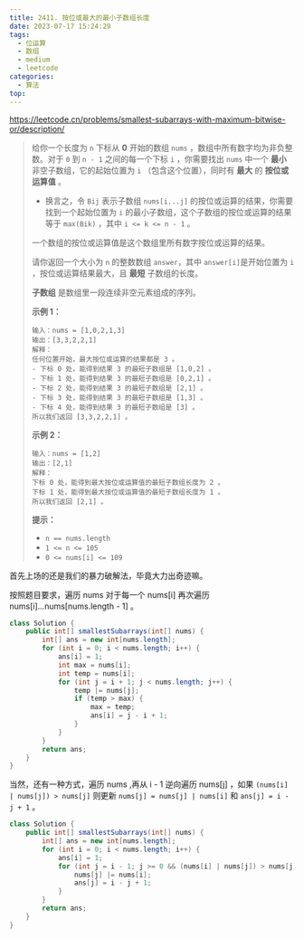 ```yaml
---
title: 2411. 按位或最大的最小子数组长度
date: 2023-07-17 15:24:29
tags:
  - 位运算
  - 数组
  - medium
  - leetcode
categories:
  - 算法
top:
---
```


https://leetcode.cn/problems/smallest-subarrays-with-maximum-bitwise-or/description/

<!-- more -->

> 给你一个长度为 `n` 下标从 **0** 开始的数组 `nums` ，数组中所有数字均为非负整数。对于 `0` 到 `n - 1` 之间的每一个下标 `i` ，你需要找出 `nums` 中一个 **最小** 非空子数组，它的起始位置为 `i` （包含这个位置），同时有 **最大** 的 **按位或运算值** 。
>
> - 换言之，令 `Bij` 表示子数组 `nums[i...j]` 的按位或运算的结果，你需要找到一个起始位置为 `i` 的最小子数组，这个子数组的按位或运算的结果等于 `max(Bik)` ，其中 `i <= k <= n - 1` 。
>
> 一个数组的按位或运算值是这个数组里所有数字按位或运算的结果。
>
> 请你返回一个大小为 `n` 的整数数组 `answer`，其中 `answer[i]`是开始位置为 `i` ，按位或运算结果最大，且 **最短** 子数组的长度。
>
> **子数组** 是数组里一段连续非空元素组成的序列。
>
>  
>
> **示例 1：**
>
> ```
> 输入：nums = [1,0,2,1,3]
> 输出：[3,3,2,2,1]
> 解释：
> 任何位置开始，最大按位或运算的结果都是 3 。
> - 下标 0 处，能得到结果 3 的最短子数组是 [1,0,2] 。
> - 下标 1 处，能得到结果 3 的最短子数组是 [0,2,1] 。
> - 下标 2 处，能得到结果 3 的最短子数组是 [2,1] 。
> - 下标 3 处，能得到结果 3 的最短子数组是 [1,3] 。
> - 下标 4 处，能得到结果 3 的最短子数组是 [3] 。
> 所以我们返回 [3,3,2,2,1] 。
> ```
>
> **示例 2：**
>
> ```
> 输入：nums = [1,2]
> 输出：[2,1]
> 解释：
> 下标 0 处，能得到最大按位或运算值的最短子数组长度为 2 。
> 下标 1 处，能得到最大按位或运算值的最短子数组长度为 1 。
> 所以我们返回 [2,1] 。
> ```
>
>  
>
> **提示：**
>
> - `n == nums.length`
> - `1 <= n <= 105`
> - `0 <= nums[i] <= 109`

首先上场的还是我们的暴力破解法，毕竟大力出奇迹嘛。

按照题目要求，遍历 nums 对于每一个 nums[i] 再次遍历 nums[i]...nums[nums.length - 1] 。

```java
class Solution {
    public int[] smallestSubarrays(int[] nums) {
        int[] ans = new int[nums.length];
        for (int i = 0; i < nums.length; i++) {
            ans[i] = 1;
            int max = nums[i];
            int temp = nums[i];
            for (int j = i + 1; j < nums.length; j++) {
                temp |= nums[j];
                if (temp > max) {
                    max = temp;
                    ans[i] = j - i + 1;
                }
            }
        }
        return ans;
    }
}
```

当然，还有一种方式，遍历 nums ,再从 i - 1 逆向遍历 nums[j] ，如果 `(nums[i] | nums[j]) > nums[j]` 则更新 `nums[j] = nums[j] | nums[i]` 和 `ans[j] = i - j + 1` 。

```java
class Solution {
    public int[] smallestSubarrays(int[] nums) {
        int[] ans = new int[nums.length];
        for (int i = 0; i < nums.length; i++) {
            ans[i] = 1;
            for (int j = i - 1; j >= 0 && (nums[i] | nums[j]) > nums[j]; j--) {
                nums[j] |= nums[i];
                ans[j] = i - j + 1;
            }
        }
        return ans;
    }
}
```

